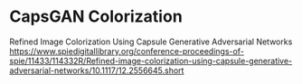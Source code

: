 # CapsGAN Colorization
 Refined Image Colorization Using Capsule Generative Adversarial Networks  https://www.spiedigitallibrary.org/conference-proceedings-of-spie/11433/114332R/Refined-image-colorization-using-capsule-generative-adversarial-networks/10.1117/12.2556645.short
